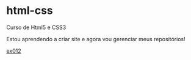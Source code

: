 # html-css
 Curso de Html5 e CSS3

 Estou aprendendo a criar site e agora vou gerenciar meus repositórios!

<a href="https://katheleenalves.github.io/html-css/exercicios/ex012/">ex012